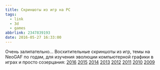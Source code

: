 ```yaml
---
title: Скриншоты из игр на PC
tags:
  - link
  - 3d
  - games
abbrlink: 2347839193
date: 2016-05-27 16:33:00
---
```

Очень залипательно... Восхитительные скриншоты из игр, темы на NeoGAF по годам, для изучения эволюции компьютерной графики в играх и просто созерцания: [2016](http://www.neogaf.com/forum/showthread.php?t=1164602) [2015](http://www.neogaf.com/forum/showthread.php?t=963160) [2014](http://www.neogaf.com/forum/showthread.php?t=743719) [2013](http://www.neogaf.com/forum/showthread.php?t=506297) [2012](http://www.neogaf.com/forum/showthread.php?t=457378)  [2011](http://www.neogaf.com/forum/showthread.php?t=417495) [2010](http://www.neogaf.com/forum/showthread.php?t=383744) [2009](http://www.neogaf.com/forum/showthread.php?t=357957)
